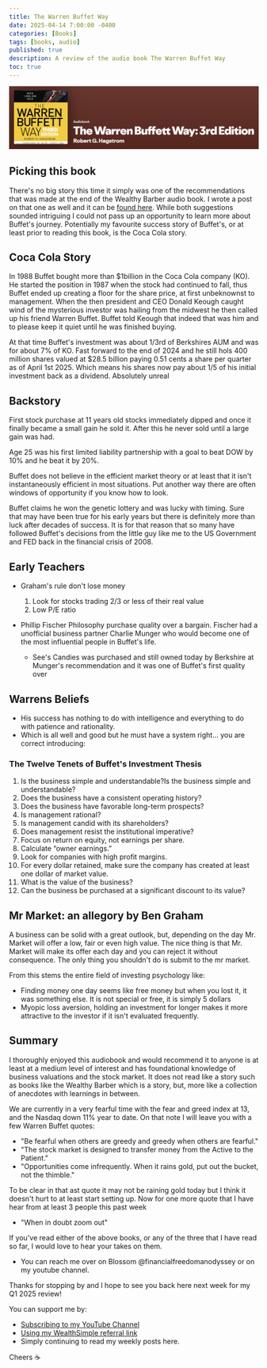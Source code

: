 ```yaml
---
title: The Warren Buffet Way
date: 2025-04-14 7:00:00 -0400
categories: [Books]
tags: [books, audio]
published: true
description: A review of the audio book The Warren Buffet Way
toc: true
---
```

![Book Image](../assets/2025/2025-04-14-Warren-Buffet-Way.PNG)

## Picking this book
There's no big story this time it simply was one of the recommendations that was made at the end of the Wealthy Barber audio book. I wrote a post on that one as well and it can be [found here](/posts/the-wealthy-barber). While both suggestions sounded intriguing I could not pass up an opportunity to learn more about Buffet's journey. Potentially my favourite success story of Buffet's, or at least prior to reading this book, is the Coca Cola story.

## Coca Cola Story
In 1988 Buffet bought more than $1billion in the Coca Cola company (KO). He started the position in 1987 when the stock had continued to fall, thus Buffet ended up creating a floor for the share price, at first unbeknownst to management. When the then president and CEO Donald Keough caught wind of the mysterious investor was hailing from the midwest he then called up his friend Warren Buffet. Buffet told Keough that indeed that was him and to please keep it quiet until he was finished buying.

At that time Buffet's investment was about 1/3rd of Berkshires AUM and was for about 7% of KO. Fast forward to the end of 2024 and he still hols 400 million shares valued at $28.5 billion paying 0.51 cents a share per quarter as of April 1st 2025. Which means his shares now pay about 1/5 of his initial investment back as a dividend. Absolutely unreal

## Backstory
First stock purchase at 11 years old stocks immediately dipped and once it finally became a small gain he sold it. After this he never sold until a large gain was had.

Age 25 was his first limited liability partnership with a goal to beat DOW by 10% and he beat it by 20%.

Buffet does not believe in the efficient market theory or at least that it isn't instantaneously efficient in most situations. Put another way there are often windows of opportunity if you know how to look.

Buffet claims he won the genetic lottery and was lucky with timing. Sure that may have been true for his early years but there is definitely more than luck after decades of success. It is for that reason that so many have followed Buffet's decisions from the little guy like me to the US Government and FED back in the financial crisis of 2008.

## Early Teachers
- Graham's rule don't lose money
  1. Look for stocks trading 2/3 or less of their real value
  2. Low P/E ratio

- Phillip Fischer Philosophy purchase quality over a bargain. Fischer had a unofficial business partner Charlie Munger who would become one of the most influential people in Buffet's life.
  - See's Candies was purchased and still owned today by Berkshire at Munger's recommendation and it was one of Buffet's first quality over 

## Warrens Beliefs
  - His success has nothing to do with intelligence and everything to do with patience and rationality.
  - Which is all well and good but he must have a system right... you are correct introducing:

### The Twelve Tenets of Buffet's Investment Thesis
1. Is the business simple and understandable?Is the business simple and understandable?
2. Does the business have a consistent operating history?
3. Does the business have favorable long-term prospects?
4. Is management rational?
5. Is management candid with its shareholders?
6. Does management resist the institutional imperative?
7. Focus on return on equity, not earnings per share.
8. Calculate “owner earnings.”
9. Look for companies with high profit margins.
10. For every dollar retained, make sure the company has created at least one dollar of market value.
11. What is the value of the business?
12. Can the business be purchased at a significant discount to its value?

## Mr Market: an allegory by Ben Graham
A business can be solid with a great outlook, but, depending on the day Mr. Market will offer a low, fair or even high value. The nice thing is that Mr. Market will make its offer each day and you can reject it without consequence. The only thing you shouldn't do is submit to the mr market.

From this stems the entire field of investing psychology like:
  - Finding money one day seems like free money but when you lost it, it was something else. It is not special or free, it is simply 5 dollars
  - Myopic loss aversion, holding an investment for longer makes it more attractive to the investor if it isn't evaluated frequently.

## Summary
I thoroughly enjoyed this audiobook and would recommend it to anyone is at least at a medium level of interest and has foundational knowledge of business valuations and the stock market. It does not read like a story such as books like the Wealthy Barber which is a story, but, more like a collection of anecdotes with learnings in between.

We are currently in a very fearful time with the fear and greed index at 13, and the Nasdaq down 11% year to date. On that note I will leave you with a few Warren Buffet quotes:
  - "Be fearful when others are greedy and greedy when others are fearful."
  - "The stock market is designed to transfer money from the Active to the Patient."
  - "Opportunities come infrequently. When it rains gold, put out the bucket, not the thimble."

To be clear in that ast quote it may not be raining gold today but I think it doesn't hurt to at least start setting up. Now for one more quote that I have hear from at least 3 people this past week
  - "When in doubt zoom out"

If you've read either of the above books, or any of the three that I have read so far, I would love to hear your takes on them.
- You can reach me over on Blossom @financialfreedomanodyssey or on my youtube channel.

Thanks for stopping by and I hope to see you back here next week for my Q1 2025 review!

You can support me by:
- [Subscribing to my YouTube Channel](https://www.youtube.com/@FinancialFreedomAnOdyssey?sub_confirmation=1)
- [Using my WealthSimple referral link](https://my.wealthsimple.com/app/public/trade-referral-signup?code=VUGTXQ)
- Simply continuing to read my weekly posts here.

Cheers ☕